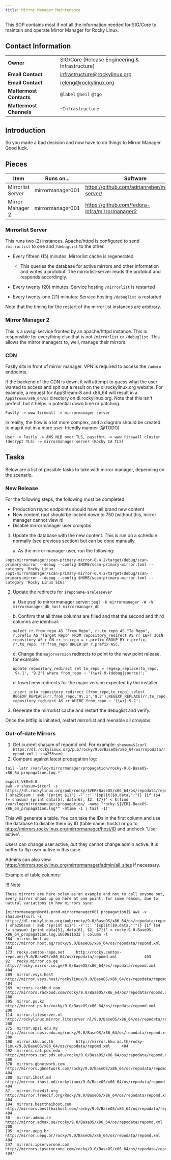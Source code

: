 ```yaml
---
title: Mirror Manager Maintenance
---
```


This SOP contains most if not all the information needed for SIG/Core to
maintain and operate Mirror Manager for Rocky Linux.

## Contact Information

| | |
| - | - |
| **Owner** | SIG/Core (Release Engineering & Infrastructure) |
| **Email Contact** | infrastructure@rockylinux.org |
| **Email Contact** | releng@rockylinux.org |
| **Mattermost Contacts** | `@label` `@neil` `@tgo` |
| **Mattermost Channels** | `~Infrastructure` |

## Introduction

So you made a bad decision and now have to do things to Mirror Manager. Good
luck.

## Pieces

| **Item**          | Runs on...       | Software                                          |
|-------------------|------------------|---------------------------------------------------|
| Mirrorlist Server | mirrormanager001 | https://github.com/adrianreber/mirrorlist-server/ |
| Mirror Manager 2  | mirrormanager001 | https://github.com/fedora-infra/mirrormanager2    |

### Mirrorlist Server

This runs two (2) instances. Apache/httpd is configured to send `/mirrorlist`
to one and `/debuglist` to the other.

* Every fifteen (15) minutes: Mirrorlist cache is regenerated

    * This queries the database for active mirrors and other information and writes a protobuf. The mirrorlist-server reads the protobuf and responds accordingly.

* Every twenty (20) minutes: Service hosting `/mirrorlist` is restarted
* Every twenty-one (21) minutes: Service hosting `/debuglist` is restarted

Note that the timing for the restart of the mirror list instances are arbitrary.

### Mirror Manager 2

This is a uwsgi service fronted by an apache/httpd instance. This is responsible
for everything else that is not `/mirrorlist` or `/debuglist`. This allows the
mirror managers to, well, manage their mirrors.

### CDN

Fastly sits in front of mirror manager. VPN is required to access the `/admin` endpoints.

If the backend of the CDN is down, it will attempt to guess what the user wanted to access and spit out a result on the dl.rockylinux.org website. For example, a request for AppStream-8 and x86_64 will result in a `AppStream/x86_64/os` directory on dl.rockylinux.org. Note that this isn't perfect, but it helps in potential down time or patching.

```
Fastly -> www firewall -> mirrormanager server
```

In reality, the flow is a lot more complex, and a diagram should be created to map it out in a more user-friendly manner (@TODO)

```
User -> Fastly -> AWS NLB over TLS, passthru -> www firewall cluster (decrypt TLS) -> mirrormanager server (Rocky CA TLS)
```

## Tasks

Below are a list of possible tasks to take with mirror manager, depending on the scenario.

### New Release

For the following steps, the following must be completed:

* Production rsync endpoints should have all brand new content
* New content root should be locked down to 750 (without this, mirror manager cannot view it)
* Disable mirrormanager user cronjobs

1. Update the database with the new content. This is run on a schedule normally (see previous section) but can be done manually.

    a. As the mirror manager user, run the following:

```
/opt/mirrormanager/scan-primary-mirror-0.4.2/target/debug/scan-primary-mirror --debug --config $HOME/scan-primary-mirror.toml --category 'Rocky Linux'
/opt/mirrormanager/scan-primary-mirror-0.4.2/target/debug/scan-primary-mirror --debug --config $HOME/scan-primary-mirror.toml --category 'Rocky Linux SIGs'
```

2. Update the redirects for `$reponame-$releasever`

    a. Use psql to mirrormanager server: `psql -U mirrormanager -W -h mirrormanager_db_host mirrormanager_db`

    b. Confirm that all three columns are filled and that the second and third columns are identical:
    ```
    select rr.from_repo AS "From Repo", rr.to_repo AS "To Repo", r.prefix AS "Target Repo" FROM repository_redirect AS rr LEFT JOIN repository AS r ON rr.to_repo = r.prefix GROUP BY r.prefix, rr.to_repo, rr.from_repo ORDER BY r.prefix ASC;`
    ```

    c. Change the `majorversion` redirects to point to the new point release, for example:
    ```
    update repository_redirect set to_repo = regexp_replace(to_repo, '9\.1', '9.2') where from_repo ~ '(\w+)-9-(debug|source)';`
    ```

    d. Insert new redirects for the major version expected by the installer

    ```
    insert into repository_redirect (from_repo,to_repo) select REGEXP_REPLACE(rr.from_repo,'9\.1','9.2'),REGEXP_REPLACE(rr.to_repo,'9\.1','9.2')FROM repository_redirect AS rr WHERE from_repo ~ '(\w+)-9.1';
    ```

3. Generate the mirrorlist cache and restart the debuglist and verify.

Once the bitflip is initiated, restart mirrorlist and reenable all cronjobs.

### Out-of-date Mirrors

1. Get current shasum of repomd.xml. For example: `shasum=$(curl https://dl.rockylinux.org/pub/rocky/9.0/BaseOS/x86_64/os/repodata/repomd.xml | sha256sum)`
2. Compare against latest propagation log:

```
tail -latr /var/log/mirrormanager/propagation/rocky-9.0-BaseOS-x86_64_propagation.log.*`

export VER=9.0
awk -v shasum=$(curl -s https://dl.rockylinux.org/pub/rocky/$VER/BaseOS/x86_64/os/repodata/repomd.xml | sha256sum | awk '{print $1}') -F'::' '{split($0,data,":")} {if ($4 != shasum) {print data[5], data[6], $2, $7}}' < $(find /var/log/mirrormanager/propagation/ -name "rocky-${VER}-BaseOS-x86_64_propagation.log*" -mtime -1 | tail -1)'
```

This will generate a table. You can take the IDs in the first column and use the database to disable them by ID (table name: hosts) or go to https://mirrors.rockylinux.org/mirrormanager/host/ID and uncheck 'User active'.

Users can change user active, *but* they cannot change admin active. It is better to flip user active in this case.

Admins can also view https://mirrors.rockylinux.org/mirrormanager/admin/all_sites if necessary.

Example of table columns:

!!! Note

    These mirrors are here soley as an example and not to call anyone out, every mirror shows up on here at one point, for some reason, due to natural variations in how mirrors sync.

```
[mirrormanager@ord1-prod-mirrormanager001 propagation]$ awk -v shasum=$(curl -s https://dl.rockylinux.org/pub/rocky/9.0/BaseOS/x86_64/os/repodata/repomd.xml | sha256sum | awk '{print $1}') -F'::' '{split($0,data,":")} {if ($4 != shasum) {print data[5], data[6], $2, $7}}' < rocky-9.0-BaseOS-x86_64_propagation.log.1660611632 | column -t
164  mirror.host.ag            http://mirror.host.ag/rocky/9.0/BaseOS/x86_64/os/repodata/repomd.xml             404
173  rocky.centos-repo.net     http://rocky.centos-repo.net/9.0/BaseOS/x86_64/os/repodata/repomd.xml            403
92   rocky.mirror.co.ge        http://rocky.mirror.co.ge/9.0/BaseOS/x86_64/os/repodata/repomd.xml               404
289  mirror.vsys.host          http://mirror.vsys.host/rockylinux/9.0/BaseOS/x86_64/os/repodata/repomd.xml      404
269  mirrors.rackbud.com       http://mirrors.rackbud.com/rocky/9.0/BaseOS/x86_64/os/repodata/repomd.xml        200
295  mirror.ps.kz              http://mirror.ps.kz/rocky/9.0/BaseOS/x86_64/os/repodata/repomd.xml               200
114  mirror.liteserver.nl      http://rockylinux.mirror.liteserver.nl/9.0/BaseOS/x86_64/os/repodata/repomd.xml  200
275  mirror.upsi.edu.my        http://mirror.upsi.edu.my/rocky/9.0/BaseOS/x86_64/os/repodata/repomd.xml         200
190  mirror.kku.ac.th          http://mirror.kku.ac.th/rocky-linux/9.0/BaseOS/x86_64/os/repodata/repomd.xml     404
292  mirrors.cat.pdx.edu       http://mirrors.cat.pdx.edu/rocky/9.0/BaseOS/x86_64/os/repodata/repomd.xml        200
370  mirrors.gbnetwork.com     http://mirrors.gbnetwork.com/rocky/9.0/BaseOS/x86_64/os/repodata/repomd.xml      404
308  mirror.ihost.md           http://mirror.ihost.md/rockylinux/9.0/BaseOS/x86_64/os/repodata/repomd.xml       404
87   mirror.freedif.org        http://mirror.freedif.org/Rocky/9.0/BaseOS/x86_64/os/repodata/repomd.xml         404
194  mirrors.bestthaihost.com  http://mirrors.bestthaihost.com/rocky/9.0/BaseOS/x86_64/os/repodata/repomd.xml   404
30   mirror.admax.se           http://mirror.admax.se/rocky/9.0/BaseOS/x86_64/os/repodata/repomd.xml            200
195  mirror.uepg.br            http://mirror.uepg.br/rocky/9.0/BaseOS/x86_64/os/repodata/repomd.xml             404
247  mirrors.ipserverone.com   http://mirrors.ipserverone.com/rocky/9.0/BaseOS/x86_64/os/repodata/repomd.xml    404'
```
